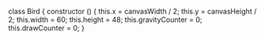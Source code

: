 class Bird {
  constructor () {
    this.x = canvasWidth / 2;
    this.y = canvasHeight / 2;
    this.width = 60;
    this.height = 48;
    this.gravityCounter = 0;
    this.drawCounter = 0;
  }
